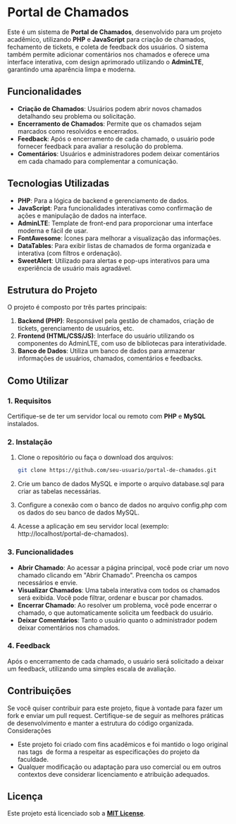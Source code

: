 # Portal de Chamados

Este é um sistema de **Portal de Chamados**, desenvolvido para um projeto acadêmico, utilizando **PHP** e **JavaScript** para criação de chamados, fechamento de tickets, e coleta de feedback dos usuários. O sistema também permite adicionar comentários nos chamados e oferece uma interface interativa, com design aprimorado utilizando o **AdminLTE**, garantindo uma aparência limpa e moderna.

## Funcionalidades

- **Criação de Chamados**: Usuários podem abrir novos chamados detalhando seu problema ou solicitação.
- **Encerramento de Chamados**: Permite que os chamados sejam marcados como resolvidos e encerrados.
- **Feedback**: Após o encerramento de cada chamado, o usuário pode fornecer feedback para avaliar a resolução do problema.
- **Comentários**: Usuários e administradores podem deixar comentários em cada chamado para complementar a comunicação.
  
## Tecnologias Utilizadas

- **PHP**: Para a lógica de backend e gerenciamento de dados.
- **JavaScript**: Para funcionalidades interativas como confirmação de ações e manipulação de dados na interface.
- **AdminLTE**: Template de front-end para proporcionar uma interface moderna e fácil de usar.
- **FontAwesome**: Ícones para melhorar a visualização das informações.
- **DataTables**: Para exibir listas de chamados de forma organizada e interativa (com filtros e ordenação).
- **SweetAlert**: Utilizado para alertas e pop-ups interativos para uma experiência de usuário mais agradável.

## Estrutura do Projeto

O projeto é composto por três partes principais:

1. **Backend (PHP)**: Responsável pela gestão de chamados, criação de tickets, gerenciamento de usuários, etc.
2. **Frontend (HTML/CSS/JS)**: Interface do usuário utilizando os componentes do AdminLTE, com uso de bibliotecas para interatividade.
3. **Banco de Dados**: Utiliza um banco de dados para armazenar informações de usuários, chamados, comentários e feedbacks.

## Como Utilizar

### 1. Requisitos

Certifique-se de ter um servidor local ou remoto com **PHP** e **MySQL** instalados.

### 2. Instalação

1. Clone o repositório ou faça o download dos arquivos:
   
   ```bash
   git clone https://github.com/seu-usuario/portal-de-chamados.git
   
2.	Crie um banco de dados MySQL e importe o arquivo database.sql para criar as tabelas necessárias.
3.	Configure a conexão com o banco de dados no arquivo config.php com os dados do seu banco de dados MySQL.
4.	Acesse a aplicação em seu servidor local (exemplo: http://localhost/portal-de-chamados).

### 3. Funcionalidades

- **Abrir Chamado**: Ao acessar a página principal, você pode criar um novo chamado clicando em "Abrir Chamado". Preencha os campos necessários e envie.
- **Visualizar Chamados**: Uma tabela interativa com todos os chamados será exibida. Você pode filtrar, ordenar e buscar por chamados.
-	**Encerrar Chamado**: Ao resolver um problema, você pode encerrar o chamado, o que automaticamente solicita um feedback do usuário.
-	**Deixar Comentários**: Tanto o usuário quanto o administrador podem deixar comentários nos chamados.

### 4. Feedback

Após o encerramento de cada chamado, o usuário será solicitado a deixar um feedback, utilizando uma simples escala de avaliação.

## **Contribuições**
Se você quiser contribuir para este projeto, fique à vontade para fazer um fork e enviar um pull request. Certifique-se de seguir as melhores práticas de desenvolvimento e manter a estrutura do código organizada.
Considerações
-	Este projeto foi criado com fins acadêmicos e foi mantido o logo original nas tags <img> de forma a respeitar as especificações do projeto da faculdade.
-	Qualquer modificação ou adaptação para uso comercial ou em outros contextos deve considerar licenciamento e atribuição adequados.

## Licença

Este projeto está licenciado sob a **[MIT License](LICENSE)**.
